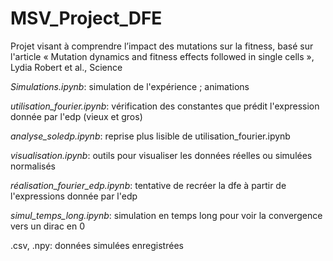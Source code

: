 # MSV_Project_DFE
Projet visant à comprendre l’impact des mutations sur la fitness, basé sur l'article « Mutation dynamics and fitness effects followed in single cells », Lydia Robert et al., Science


*Simulations.ipynb*: simulation de l'expérience ; animations

*utilisation_fourier.ipynb*: vérification des constantes que prédit l'expression donnée par l'edp (vieux et gros)

*analyse_soledp.ipynb*: reprise plus lisible de utilisation_fourier.ipynb

*visualisation.ipynb*: outils pour visualiser les données réelles ou simulées normalisés

*réalisation_fourier_edp.ipynb*: tentative de recréer la dfe à partir de l'expressions donnée par l'edp

*simul_temps_long.ipynb*: simulation en temps long pour voir la convergence vers un dirac en 0

.csv, .npy: données simulées enregistrées
